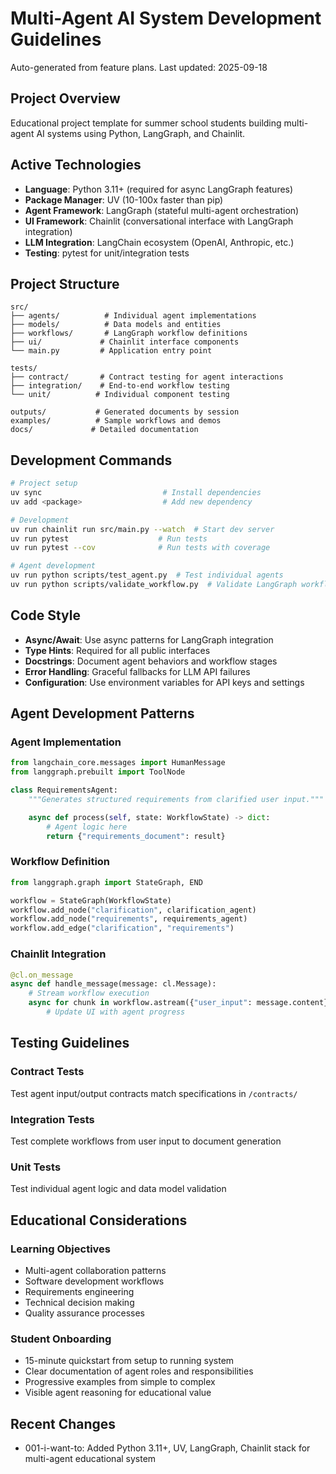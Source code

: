 # Multi-Agent AI System Development Guidelines

Auto-generated from feature plans. Last updated: 2025-09-18

## Project Overview
Educational project template for summer school students building multi-agent AI systems using Python, LangGraph, and Chainlit.

## Active Technologies
- **Language**: Python 3.11+ (required for async LangGraph features)
- **Package Manager**: UV (10-100x faster than pip)
- **Agent Framework**: LangGraph (stateful multi-agent orchestration)
- **UI Framework**: Chainlit (conversational interface with LangGraph integration)
- **LLM Integration**: LangChain ecosystem (OpenAI, Anthropic, etc.)
- **Testing**: pytest for unit/integration tests

## Project Structure
```
src/
├── agents/          # Individual agent implementations
├── models/          # Data models and entities
├── workflows/       # LangGraph workflow definitions
├── ui/             # Chainlit interface components
└── main.py         # Application entry point

tests/
├── contract/       # Contract testing for agent interactions
├── integration/    # End-to-end workflow testing
└── unit/          # Individual component testing

outputs/           # Generated documents by session
examples/          # Sample workflows and demos
docs/             # Detailed documentation
```

## Development Commands
```bash
# Project setup
uv sync                           # Install dependencies
uv add <package>                  # Add new dependency

# Development
uv run chainlit run src/main.py --watch  # Start dev server
uv run pytest                    # Run tests
uv run pytest --cov              # Run tests with coverage

# Agent development
uv run python scripts/test_agent.py  # Test individual agents
uv run python scripts/validate_workflow.py  # Validate LangGraph workflows
```

## Code Style
- **Async/Await**: Use async patterns for LangGraph integration
- **Type Hints**: Required for all public interfaces
- **Docstrings**: Document agent behaviors and workflow stages
- **Error Handling**: Graceful fallbacks for LLM API failures
- **Configuration**: Use environment variables for API keys and settings

## Agent Development Patterns

### Agent Implementation
```python
from langchain_core.messages import HumanMessage
from langgraph.prebuilt import ToolNode

class RequirementsAgent:
    """Generates structured requirements from clarified user input."""

    async def process(self, state: WorkflowState) -> dict:
        # Agent logic here
        return {"requirements_document": result}
```

### Workflow Definition
```python
from langgraph.graph import StateGraph, END

workflow = StateGraph(WorkflowState)
workflow.add_node("clarification", clarification_agent)
workflow.add_node("requirements", requirements_agent)
workflow.add_edge("clarification", "requirements")
```

### Chainlit Integration
```python
@cl.on_message
async def handle_message(message: cl.Message):
    # Stream workflow execution
    async for chunk in workflow.astream({"user_input": message.content}):
        # Update UI with agent progress
```

## Testing Guidelines

### Contract Tests
Test agent input/output contracts match specifications in `/contracts/`

### Integration Tests
Test complete workflows from user input to document generation

### Unit Tests
Test individual agent logic and data model validation

## Educational Considerations

### Learning Objectives
- Multi-agent collaboration patterns
- Software development workflows
- Requirements engineering
- Technical decision making
- Quality assurance processes

### Student Onboarding
- 15-minute quickstart from setup to running system
- Clear documentation of agent roles and responsibilities
- Progressive examples from simple to complex
- Visible agent reasoning for educational value

## Recent Changes
- 001-i-want-to: Added Python 3.11+, UV, LangGraph, Chainlit stack for multi-agent educational system

<!-- MANUAL ADDITIONS START -->
<!-- Add custom development notes, team conventions, or project-specific guidelines here -->
<!-- MANUAL ADDITIONS END -->